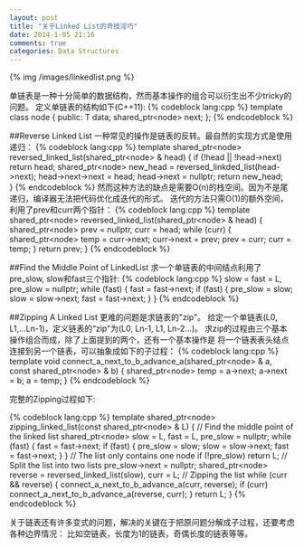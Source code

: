 ```yaml
--- 
layout: post
title: "关于Linked List的奇技淫巧"
date: 2014-1-05 21:16
comments: true
categories: Data Structures
---
```


{% img /images/linkedlist.png %}

单链表是一种十分简单的数据结构，然而基本操作的组合可以衍生出不少tricky的问题。
定义单链表的结构如下(C++11):
{% codeblock lang:cpp %}
template <typename T>
class node {
	public:
		T data;
		shared_ptr<node<T>> next;
};
{% endcodeblock %}

##Reverse Linked List
一种常见的操作是链表的反转。最自然的实现方式是使用递归：
{% codeblock lang:cpp %}
template <typename T>
shared_ptr<node<T>> reversed_linked_list(shared_ptr<node<T>> & head) {
	if (!head || !head->next)
		return head;
	shared_ptr<node<T>> new_head = reversed_linkded_list(head->next);
	head->next->next = head;
	head->next = nullptr;
	return new_head;	
}
{% endcodeblock %}
然而这种方法的缺点是需要O(n)的栈空间。因为不是尾递归，编译器无法把代码优化成迭代的形式。
迭代的方法只需O(1)的额外空间，利用了prev和curr两个指针：
{% codeblock lang:cpp %}
template <typename T>
shared_ptr<node<T>> reversed_linked_list(shared_ptr<node<T>> & head) {
	shared_ptr<node<T>> prev = nullptr, curr = head;
	while (curr) {
		shared_ptr<node<T>> temp = curr->next;
		curr->next = prev;
		prev = curr;
		curr = temp;
 	}
 	return prev;
}
{% endcodeblock %}

##Find the Middle Point of LinkedList
求一个单链表的中间结点利用了pre_slow, slow和fast三个指针:
{% codeblock lang:cpp %}
slow = fast = L, pre_slow = nullptr;
while (fast) {
	fast = fast->next;
	if (fast) {
		pre_slow = slow;
		slow = slow->next;
		fast = fast->next;
	}
}
{% endcodeblock %}

##Zipping A Linked List
更难的问题是求链表的"zip"。
给定一个单链表(L0, L1,...Ln-1)，定义链表的“zip"为(L0, Ln-1, L1, Ln-2...)。
求zip的过程由三个基本操作组合而成，除了上面提到的两个，还有一个基本操作是
将一个链表表头结点连接到另一个链表，可以抽象成如下的子过程：
{% codeblock lang:cpp %}
template <typename T>
void connect_a_next_to_b_advance_a(shared_ptr<node<T>> & a,
								   const shared_ptr<node<T>> & b) {
	shared_ptr<node<T>> temp = a->next;
	a->next = b;
	a = temp;
}
{% endcodeblock %}

完整的Zipping过程如下:

{% codeblock lang:cpp %}
template <typename T>
shared_ptr<node<T>> zipping_linked_list(const shared_ptr<node<T>> & L) {
	// Find the middle point of the linked list
	shared_ptr<node<T>> slow = L, fast = L, pre_slow = nullptr;
	while (fast) {
		fast = fast->next;
		if (fast) {
			pre_slow = slow;
			slow = slow->next;
			fast = fast->next;
		}
	}
	// The list only contains one node
	if (!pre_slow) return L;
	// Split the list into two lists
	pre_slow->next = nullptr;
	shared_ptr<node<T>> reverse = reversed_linked_list(slow), curr = L;
	// Zipping the list
	while (curr && reverse) {
		connect_a_next_to_b_advance_a(curr, reverse);
		if (curr) connect_a_next_to_b_advance_a(reverse, curr);
	}
	return L;
}
{% endcodeblock %}

关于链表还有许多变式的问题，解决的关键在于把原问题分解成子过程，还要考虑各种边界情况：
比如空链表，长度为1的链表，奇偶长度的链表等等。



